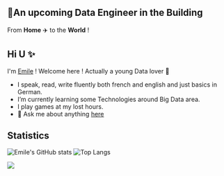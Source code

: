 ## :rocket:An upcoming Data Engineer in the Building
From **Home** :airplane: to the **World** !

## Hi U :sparkles:

I'm [Emile](https://ekane3.github.io) ! Welcome here ! Actually a young Data lover :sparkling_heart: 

* I speak, read, write fluently both french and english and just basics in German.
* I’m currently learning some Technologies around Big Data area.
* I play games at my lost hours.
* 💬 Ask me about anything [here](https://github.com/ekane3/ekane3.github.io/issues)

## Statistics
![Emile's GitHub stats](https://github-readme-stats.vercel.app/api?username=ekane3)
![Top Langs](https://github-readme-stats.vercel.app/api/top-langs/?username=ekane3&layout=compact)
 
<a href="https://github.com/ekane3/ekane3.github.io">
  <img align="center" src="https://github-readme-stats.vercel.app/api/pin/?username=ekane3&repo=ekane3.github.io" />
</a>